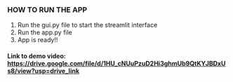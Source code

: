 ### HOW TO RUN THE APP

1. Run the gui.py file to start the streamlit interface
2. Run the app.py file
3. App is ready!! 


#### Link to demo video: https://drive.google.com/file/d/1HU_cNUuPzuD2Hi3ghmUb9QtKYJBDxUs8/view?usp=drive_link